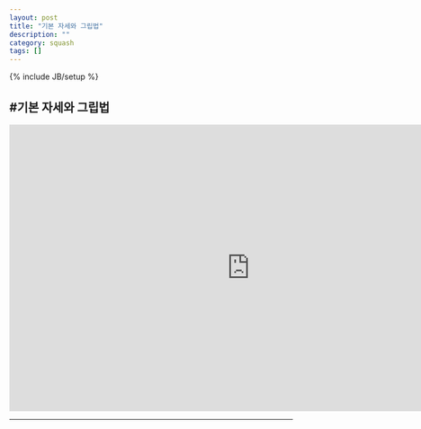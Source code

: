 ```yaml
---
layout: post
title: "기본 자세와 그립법"
description: ""
category: squash
tags: []
---
```

{% include JB/setup %}

#기본 자세와 그립법  
---

<iframe width="854" height="510" src="https://www.youtube.com/embed/CVXqRSbks74" frameborder="0" allowfullscreen></iframe>

---